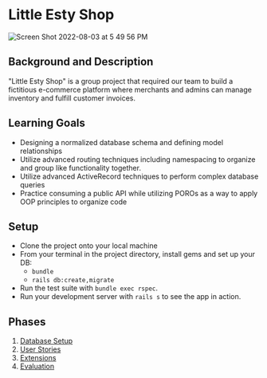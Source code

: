 # Little Esty Shop
![Screen Shot 2022-08-03 at 5 49 56 PM](https://user-images.githubusercontent.com/102967531/182731976-ad2ec69a-dbfa-4088-b76e-4f310037c04a.png)

## Background and Description

"Little Esty Shop" is a group project that required our team to build a fictitious e-commerce platform where merchants and admins can manage inventory and fulfill customer invoices.

## Learning Goals
- Designing a normalized database schema and defining model relationships
- Utilize advanced routing techniques including namespacing to organize and group like functionality together.
- Utilize advanced ActiveRecord techniques to perform complex database queries
- Practice consuming a public API while utilizing POROs as a way to apply OOP principles to organize code

## Setup

* Clone the project onto your local machine
* From your terminal in the project directory, install gems and set up your DB:
    * `bundle`
    * `rails db:create,migrate`
* Run the test suite with `bundle exec rspec`.
* Run your development server with `rails s` to see the app in action.

## Phases

1. [Database Setup](./doc/db_setup.md)
1. [User Stories](./doc/user_stories.md)
1. [Extensions](./doc/extensions.md)
1. [Evaluation](./doc/evaluation.md)

